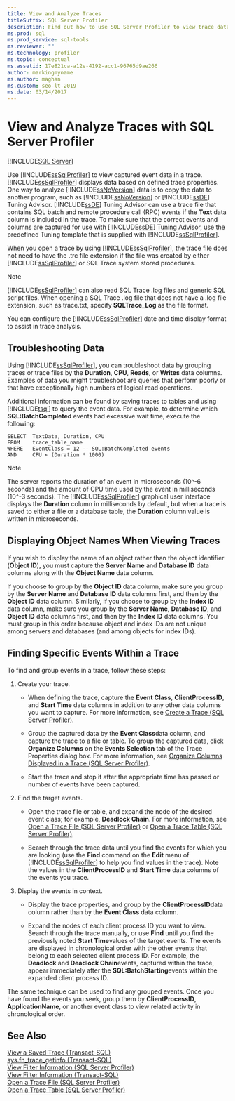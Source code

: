 ```yaml
---
title: View and Analyze Traces
titleSuffix: SQL Server Profiler
description: Find out how to use SQL Server Profiler to view trace data, find specific events, display object names, and troubleshoot problems.
ms.prod: sql
ms.prod_service: sql-tools
ms.reviewer: ""
ms.technology: profiler
ms.topic: conceptual
ms.assetid: 17e821ca-a12e-4192-acc1-96765d9ae266
author: markingmyname
ms.author: maghan
ms.custom: seo-lt-2019
ms.date: 03/14/2017
---
```


# View and Analyze Traces with SQL Server Profiler

 [!INCLUDE[SQL Server](../../includes/applies-to-version/_ssnoversion.md)]

Use [!INCLUDE[ssSqlProfiler](../../includes/sssqlprofiler-md.md)] to view captured event data in a trace. [!INCLUDE[ssSqlProfiler](../../includes/sssqlprofiler-md.md)] displays data based on defined trace properties. One way to analyze [!INCLUDE[ssNoVersion](../../includes/ssnoversion-md.md)] data is to copy the data to another program, such as [!INCLUDE[ssNoVersion](../../includes/ssnoversion-md.md)] or [!INCLUDE[ssDE](../../includes/ssde-md.md)] Tuning Advisor. [!INCLUDE[ssDE](../../includes/ssde-md.md)] Tuning Advisor can use a trace file that contains SQL batch and remote procedure call (RPC) events if the **Text** data column is included in the trace. To make sure that the correct events and columns are captured for use with [!INCLUDE[ssDE](../../includes/ssde-md.md)] Tuning Advisor, use the predefined Tuning template that is supplied with [!INCLUDE[ssSqlProfiler](../../includes/sssqlprofiler-md.md)].  
  
 When you open a trace by using [!INCLUDE[ssSqlProfiler](../../includes/sssqlprofiler-md.md)], the trace file does not need to have the .trc file extension if the file was created by either [!INCLUDE[ssSqlProfiler](../../includes/sssqlprofiler-md.md)] or SQL Trace system stored procedures.  
  
> [!NOTE]  
>  [!INCLUDE[ssSqlProfiler](../../includes/sssqlprofiler-md.md)] can also read SQL Trace .log files and generic SQL script files. When opening a SQL Trace .log file that does not have a .log file extension, such as trace.txt, specify **SQLTrace_Log** as the file format.  
  
 You can configure the [!INCLUDE[ssSqlProfiler](../../includes/sssqlprofiler-md.md)] date and time display format to assist in trace analysis.  
  
## Troubleshooting Data  
 Using [!INCLUDE[ssSqlProfiler](../../includes/sssqlprofiler-md.md)], you can troubleshoot data by grouping traces or trace files by the **Duration**, **CPU**, **Reads**, or **Writes** data columns. Examples of data you might troubleshoot are queries that perform poorly or that have exceptionally high numbers of logical read operations.  
  
 Additional information can be found by saving traces to tables and using [!INCLUDE[tsql](../../includes/tsql-md.md)] to query the event data. For example, to determine which **SQL:BatchCompleted** events had excessive wait time, execute the following:  
  
```  
SELECT  TextData, Duration, CPU  
FROM    trace_table_name  
WHERE   EventClass = 12 -- SQL:BatchCompleted events  
AND     CPU < (Duration * 1000)  
```  
  
> [!NOTE]  
>  The server reports the duration of an event in microseconds (10^-6 seconds) and the amount of CPU time used by the event in milliseconds (10^-3 seconds). The [!INCLUDE[ssSqlProfiler](../../includes/sssqlprofiler-md.md)] graphical user interface displays the **Duration** column in milliseconds by default, but when a trace is saved to either a file or a database table, the **Duration** column value is written in microseconds.  
  
## Displaying Object Names When Viewing Traces  
 If you wish to display the name of an object rather than the object identifier (**Object ID**), you must capture the **Server Name** and **Database ID** data columns along with the **Object Name** data column.  
  
 If you choose to group by the **Object ID** data column, make sure you group by the **Server Name** and **Database ID** data columns first, and then by the **Object ID** data column. Similarly, if you choose to group by the **Index ID** data column, make sure you group by the **Server Name**, **Database ID**, and **Object ID** data columns first, and then by the **Index ID** data columns. You must group in this order because object and index IDs are not unique among servers and databases (and among objects for index IDs).  
  
## Finding Specific Events Within a Trace  
 To find and group events in a trace, follow these steps:  
  
1.  Create your trace.  
  
    -   When defining the trace, capture the **Event Class**, **ClientProcessID**, and **Start Time** data columns in addition to any other data columns you want to capture. For more information, see [Create a Trace &#40;SQL Server Profiler&#41;](../../tools/sql-server-profiler/create-a-trace-sql-server-profiler.md).  
  
    -   Group the captured data by the **Event Class**data column, and capture the trace to a file or table. To group the captured data, click **Organize Columns** on the **Events Selection** tab of the Trace Properties dialog box. For more information, see [Organize Columns Displayed in a Trace &#40;SQL Server Profiler&#41;](../../tools/sql-server-profiler/organize-columns-displayed-in-a-trace-sql-server-profiler.md).  
  
    -   Start the trace and stop it after the appropriate time has passed or number of events have been captured.  
  
2.  Find the target events.  
  
    -   Open the trace file or table, and expand the node of the desired event class; for example, **Deadlock Chain**. For more information, see [Open a Trace File &#40;SQL Server Profiler&#41;](../../tools/sql-server-profiler/open-a-trace-file-sql-server-profiler.md) or [Open a Trace Table &#40;SQL Server Profiler&#41;](../../tools/sql-server-profiler/open-a-trace-table-sql-server-profiler.md).  
  
    -   Search through the trace data until you find the events for which you are looking (use the **Find** command on the **Edit** menu of [!INCLUDE[ssSqlProfiler](../../includes/sssqlprofiler-md.md)] to help you find values in the trace). Note the values in the **ClientProcessID** and **Start Time** data columns of the events you trace.  
  
3.  Display the events in context.  
  
    -   Display the trace properties, and group by the **ClientProcessID**data column rather than by the **Event Class** data column.  
  
    -   Expand the nodes of each client process ID you want to view. Search through the trace manually, or use **Find** until you find the previously noted **Start Time**values of the target events. The events are displayed in chronological order with the other events that belong to each selected client process ID. For example, the **Deadlock** and **Deadlock Chain**events, captured within the trace, appear immediately after the **SQL:BatchStarting**events within the expanded client process ID.  
  
 The same technique can be used to find any grouped events. Once you have found the events you seek, group them by **ClientProcessID**, **ApplicationName**, or another event class to view related activity in chronological order.  
  
## See Also  
 [View a Saved Trace &#40;Transact-SQL&#41;](../../relational-databases/sql-trace/view-a-saved-trace-transact-sql.md)   
 [sys.fn_trace_getinfo &#40;Transact-SQL&#41;](../../relational-databases/system-functions/sys-fn-trace-getinfo-transact-sql.md)   
 [View Filter Information &#40;SQL Server Profiler&#41;](../../tools/sql-server-profiler/view-filter-information-sql-server-profiler.md)   
 [View Filter Information &#40;Transact-SQL&#41;](../../relational-databases/sql-trace/view-filter-information-transact-sql.md)   
 [Open a Trace File &#40;SQL Server Profiler&#41;](../../tools/sql-server-profiler/open-a-trace-file-sql-server-profiler.md)   
 [Open a Trace Table &#40;SQL Server Profiler&#41;](../../tools/sql-server-profiler/open-a-trace-table-sql-server-profiler.md)  
  
  
